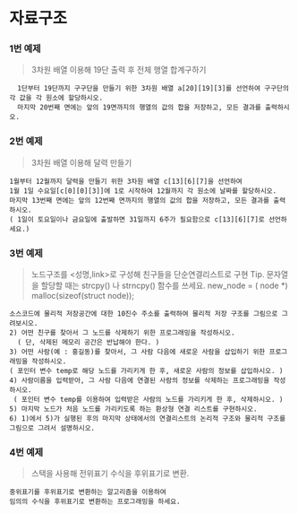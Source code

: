 # 자료구조 

### 1번 예제

> 3차원 배열 이용해 19단 출력 후 전체 행열 합계구하기

``` 구구단(1단부터 19단까지)을 작성하려고 한다. 
  1단부터 19단까지 구구단을 만들기 위한 3차원 배열 a[20][19][3]를 선언하여 구구단의 각 값을 각 원소에 할당하시오. 
  마지막 20번째 면에는 앞의 19면까지의 행열의 값의 합을 저장하고, 모든 결과를 출력하시오.
 ```
  
### 2번 예제

> 3차원 배열 이용해 달력 만들기

``` 2015년도 달력을 작성하고자 한다. 
1월부터 12월까지 달력을 만들기 위한 3차원 배열 c[13][6][7]을 선언하여 
1월 1일 수요일[c[0][0][3]]에 1로 시작하여 12월까지 각 원소에 날짜를 할당하시오. 
마지막 13번째 면에는 앞의 12번째 면까지의 행열의 값의 합을 저장하고, 모든 결과를 출력하시오. 
( 1일이 토요일이나 금요일에 출발하면 31일까지 6주가 필요함으로 c[13][6][7]로 선언하세요.)
```

### 3번 예제

> 노드구조를 <성명,link>로 구성해 친구들을 단순연결리스트로 구현
  Tip. 문자열을 할당할 때는 strcpy() 나 strncpy() 함수를 쓰세요.
  new_node = ( node *) malloc(sizeof(struct node));

``` 1) 친구 4명을 4개의 노드가 연결 관계를 갖도록 프로그래밍을 작성하시오. 
소스코드에 물리적 저장공간에 대한 10진수 주소를 출력하여 물리적 저장 구조를 그림으로 그려보시오.   
2) 어떤 친구를 찾아서 그 노드를 삭제하기 위한 프로그래밍을 작성하시오. 
  ( 단, 삭제된 메모리 공간은 반납해야 한다. )
3) 어떤 사람(예 : 홍길동)를 찾아서, 그 사람 다음에 새로운 사람을 삽입하기 위한 프로그래밍을 작성하시오. 
( 포인터 변수 temp로 해당 노드를 가리키게 한 후, 새로운 사람의 정보를 삽입하시오. )
4) 사람이름을 입력받아, 그 사람 다음에 연결된 사람의 정보를 삭제하는 프로그래밍을 작성하시오.
 ( 포인터 변수 temp를 이용하여 입력받은 사람의 노드를 가리키게 한 후, 삭제하시오. )
5) 마지막 노드가 처음 노드를 가리키도록 하는 환상형 연결 리스트를 구현하시오.
6) 1)에서 5)가 실행된 후의 마지막 상태에서의 연결리스트의 논리적 구조와 물리적 구조를 그림으로 그려서 설명하시오.
```

### 4번 예제

> 스택을 사용해 전위표기 수식을 후위표기로 변환.

``` 
중위표기를 후위표기로 변환하는 알고리즘을 이용하여 
임의의 수식을 후위표기로 변환하는 프로그래밍을 하세요.
```
